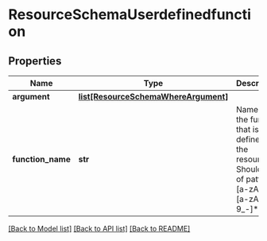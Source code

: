 # ResourceSchemaUserdefinedfunction

## Properties
Name | Type | Description | Notes
------------ | ------------- | ------------- | -------------
**argument** | [**list[ResourceSchemaWhereArgument]**](ResourceSchemaWhereArgument.md) |  | [optional] 
**function_name** | **str** | Name of the function that is defined in the resource. Should be of pattern [a-zA-Z][a-zA-Z0-9_-]* | 

[[Back to Model list]](../README.md#documentation-for-models) [[Back to API list]](../README.md#documentation-for-api-endpoints) [[Back to README]](../README.md)


